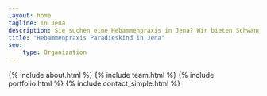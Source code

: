 ```yaml
---
layout: home
tagline: in Jena
description: Sie suchen eine Hebammenpraxis in Jena? Wir bieten Schwangerschaftsbegleitung, Wochenbettbetreuung, Kurse und vieles mehr an. Wir würden uns freuen dich begleiten zu dürfen.
title: "Hebammenpraxis Paradieskind in Jena"
seo:
    type: Organization
---
```


{% include about.html %}
{% include team.html %}
{% include portfolio.html %}
{% include contact_simple.html %}